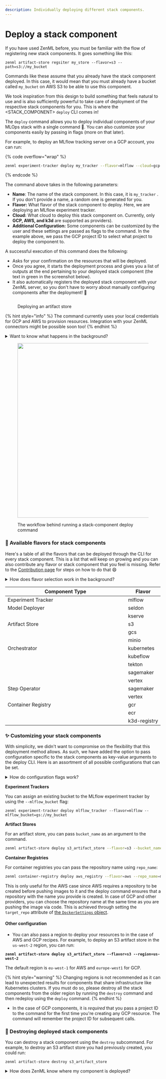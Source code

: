```yaml
---
description: Individually deploying different stack components.
---
```


# Deploy a stack component

If you have used ZenML before, you must be familiar with the flow of registering new stack components. It goes something
like this:

```
zenml artifact-store regsiter my_store --flavor=s3 --path=s3://my_bucket
```

Commands like these assume that you already have the stack component deployed. In this case, it would mean that you must
already have a bucket called `my_bucket` on AWS S3 to be able to use this component.

We took inspiration from this design to build something that feels natural to use and is also sufficiently powerful to
take care of deployment of the respective stack components for you. This is where the \<STACK\_COMPONENT> `deploy` CLI
comes in!

The `deploy` command allows you to deploy individual components of your MLOps stack with a single command 🚀. You can
also customize your components easily by passing in flags (more on that later).&#x20;

For example, to deploy an MLflow tracking server on a GCP account, you can run:

{% code overflow="wrap" %}

```bash
zenml experiment-tracker deploy my_tracker --flavor=mlflow --cloud=gcp --project_id="zenml"
```

{% endcode %}

The command above takes in the following parameters:

* **Name**: The name of the stack component. In this case, it is `my_tracker` . If you don't provide a name, a random
  one is generated for you.
* **Flavor:** What flavor of the stack component to deploy. Here, we are deploying an MLflow experiment tracker.
* **Cloud:** What cloud to deploy this stack component on. Currently, only **GCP, AWS, and k3d** are supported as
  providers).
* **Additional Configuration:** Some components can be customized by the user and these settings are passed as flags to
  the command. In the example above, we pass the GCP project ID to select what project to deploy the component to.

A successful execution of this command does the following:

* Asks for your confirmation on the resources that will be deployed.
* Once you agree, it starts the deployment process and gives you a list of outputs at the end pertaining to your
  deployed stack component (the text in green in the screenshot below).
* It also automatically registers the deployed stack component with your ZenML server, so you don't have to worry about
  manually configuring components after the deployment! 🤩

<figure><img src="broken-reference" alt=""><figcaption><p>Deploying an artifact store</p></figcaption></figure>

{% hint style="info" %}
The command currently uses your local credentials for GCP and AWS to provision resources. Integration with your ZenML
connectors might be possible soon too!
{% endhint %}

<details>

<summary>Want to know what happens in the background?</summary>

The stack component deploy CLI is powered by ZenML's [Stack Recipes](https://github.com/zenml-io/mlops-stacks) in the
background, more specifically the [new modular recipes](https://github.com/zenml-io/mlops-stacks/releases/tag/0.6.0).
These allow you to configure and deploy select stack components as opposed to deploying the full stack, as with the
legacy stack recipes.

Using the values you pass for the cloud, the CLI picks up the right modular recipe to use (one of AWS, GCP, or k3d) and
then deploys that recipe with the specific stack component enabled.&#x20;

The recipe files live in the Global Config directory under the `deployed_stack_components` directory.

</details>

<figure><img src="broken-reference" alt="" width="563"><figcaption><p>The workflow behind running a stack-component deploy command</p></figcaption></figure>

### 🍨 Available flavors for stack components

Here's a table of all the flavors that can be deployed through the CLI for every stack component. This is a list that
will keep on growing and you can also contribute any flavor or stack component that you feel is missing. Refer to
the [Contribution page](contribute-flavors-or-components.md) for steps on how to do that :smile:

<details>

<summary>How does flavor selection work in the background?</summary>

Whenever you pass in a flavor to any stack-component deploy function, the combination of these two parameters is used to
construct a variable name in the following format:

```
enable_<STACK_COMPONENT>_<FLAVOR>
```

This variable is then passed as input to the underlying modular recipe. If you check
the [`variables.tf`](https://github.com/zenml-io/mlops-stacks/blob/main/gcp-modular/variables.tf) file for a given
recipe, you can find all the supported flavor-stack component combinations there.

</details>

<table><thead><tr><th width="374">Component Type</th><th>Flavor</th></tr></thead><tbody><tr><td>Experiment Tracker</td><td>mlflow</td></tr><tr><td>Model Deployer</td><td>seldon</td></tr><tr><td></td><td>kserve</td></tr><tr><td>Artifact Store</td><td>s3</td></tr><tr><td></td><td>gcs</td></tr><tr><td></td><td>minio</td></tr><tr><td>Orchestrator</td><td>kubernetes</td></tr><tr><td></td><td>kubeflow</td></tr><tr><td></td><td>tekton</td></tr><tr><td></td><td>sagemaker</td></tr><tr><td></td><td>vertex</td></tr><tr><td>Step Operator</td><td>sagemaker</td></tr><tr><td></td><td>vertex</td></tr><tr><td>Container Registry</td><td>gcr</td></tr><tr><td></td><td>ecr</td></tr><tr><td></td><td>k3d-registry</td></tr></tbody></table>

### ✨ Customizing your stack components

With simplicity, we didn't want to compromise on the flexibility that this deployment method allows. As such, we have
added the option to pass configuration specific to the stack components as key-value arguments to the deploy CLI. Here
is an assortment of all possible configurations that can be set.

<details>

<summary>How do configuration flags work?</summary>

The flags that you pass to the deploy CLI are passed on as-is to the backing modular recipes as input variables. This
means that all the flags need to be defined as variables in the respective recipe.

For example, if you take a look at
the [`variables.tf`](https://github.com/zenml-io/mlops-stacks/blob/main/gcp-modular/variables.tf) file for a modular
recipe, like the `gcp-modular` recipe, you can find variables like `mlflow_bucket` that correspond to
the `--mlflow-bucket` flag that can be passed to the experiment tracker's deploy CLI.&#x20;

Validation for these flags does not exist yet at the CLI level, so you must be careful in naming them while
calling `deploy`.

</details>

**Experiment Trackers**

You can assign an existing bucket to the MLflow experiment tracker by using the `--mlflow_bucket` flag:

```shell
zenml experiment-tracker deploy mlflow_tracker --flavor=mlflow --mlflow_bucket=gs://my_bucket
```

**Artifact Stores**

For an artifact store, you can pass `bucket_name` as an argument to the command.

```bash
zenml artifact-store deploy s3_artifact_store --flavor=s3 --bucket_name=my_bucket
```

**Container Registries**

For container registries you can pass the repository name using `repo_name`:

```bash
zenml container-registry deploy aws_registry --flavor=aws --repo_name=my_repo
```

This is only useful for the AWS case since AWS requires a repository to be created before pushing images to it and the
deploy command ensures that a repository with the name you provide is created. In case of GCP and other providers, you
can choose the repository name at the same time as you are pushing the image via code. This is achieved through setting
the `target_repo` attribute of 
[the `DockerSettings` object](/docs/book/user-guide/advanced-guide/containerize-your-pipeline.md).

#### Other configuration

* You can also pass a region to deploy your resources to in the case of AWS and GCP recipes. For example, to deploy an
  S3 artifact store in the `us-west-2` region, you can run:

<pre class="language-bash"><code class="lang-bash"><strong>zenml artifact-store deploy s3_artifact_store --flavor=s3 --region=us-west-2
</strong></code></pre>

The default region is `eu-west-1` for AWS and `europe-west1` for GCP.

{% hint style="warning" %}
Changing regions is not recommended as it can lead to unexpected results for components that share infrastructure like
Kubernetes clusters. If you must do so, please destroy all the stack components from the older region by running
the `destroy` command and then redeploy using the `deploy` command.
{% endhint %}

* In the case of GCP components, it is _required_ that you pass a project ID to the command for the first time you're
  creating any GCP resource. The command will remember the project ID for subsequent calls.

### 🧹 Destroying deployed stack components

You can destroy a stack component using the `destroy` subcommand. For example, to destroy an S3 artifact store you had
previously created, you could run:

```shell
zenml artifact-store destroy s3_artifact_store
```

<details>

<summary>How does ZenML know where my component is deployed?</summary>

When you create a component using the `deploy` CLI, ZenML attaches some labels to your component, specifically,
a `cloud` label that tells it what cloud your component is deployed on.

This in-turn, helps ZenML to figure out what modular recipe to use to destroy your deployed component.

You can check the labels attached to your stack components by running:

```
zenml <STACK_COMPONENT> describe <NAME>
```

</details>
